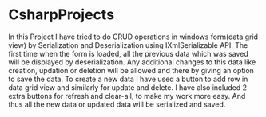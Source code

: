 # CsharpProjects
In this Project I have tried to do CRUD operations in windows form(data grid view) by Serialization and Deserialization using IXmlSerializable API.
The first time when the form is loaded, all the previous data which was saved will be displayed by deserialization.
Any additional changes to this data like creation, updation or deletion will be allowed and there by giving an option to save the data.
To create a new data I have used a button to add row in data grid view and similarly for update and delete.
I have also included 2 extra buttons for refresh and clear-all, to make my work more easy.
And thus all the new data or updated data will be serialized and saved.
